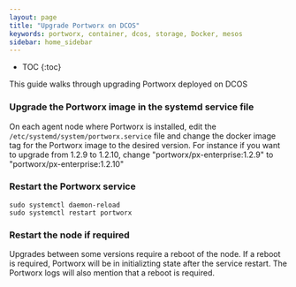 ```yaml
---
layout: page
title: "Upgrade Portworx on DCOS"
keywords: portworx, container, dcos, storage, Docker, mesos
sidebar: home_sidebar
---
```


* TOC
{:toc}

This guide walks through upgrading Portworx deployed on DCOS

### Upgrade the Portworx image in the systemd service file

On each agent node where Portworx is installed, edit the `/etc/systemd/system/portworx.service` file and change the docker image tag for
the Portworx image to the desired version. For instance if you want to upgrade from 1.2.9 to 1.2.10, change "portworx/px-enterprise:1.2.9" to "portworx/px-enterprise:1.2.10"

### Restart the Portworx service

```
sudo systemctl daemon-reload
sudo systemctl restart portworx
```

### Restart the node if required

Upgrades between some versions require a reboot of the node. If a reboot is required, Portworx will be in initializting state
after the service restart. The Portworx logs will also mention that a reboot is required.
